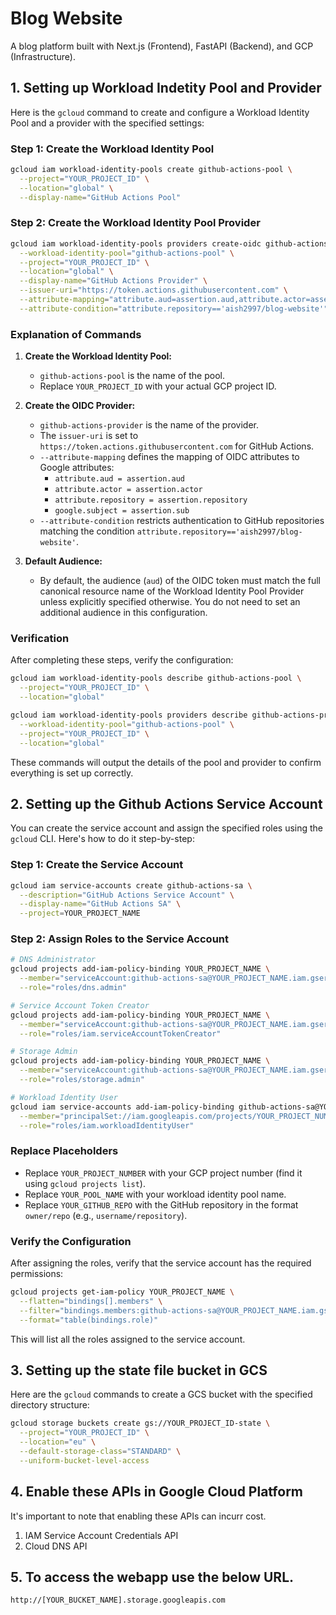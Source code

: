 # Blog Website

A blog platform built with Next.js (Frontend), FastAPI (Backend), and GCP (Infrastructure).

## 1. Setting up Workload Indetity Pool and Provider

Here is the `gcloud` command to create and configure a Workload Identity Pool and a provider with the specified settings:

### Step 1: Create the Workload Identity Pool
```bash
gcloud iam workload-identity-pools create github-actions-pool \
  --project="YOUR_PROJECT_ID" \
  --location="global" \
  --display-name="GitHub Actions Pool"
```

### Step 2: Create the Workload Identity Pool Provider
```bash
gcloud iam workload-identity-pools providers create-oidc github-actions-provider \
  --workload-identity-pool="github-actions-pool" \
  --project="YOUR_PROJECT_ID" \
  --location="global" \
  --display-name="GitHub Actions Provider" \
  --issuer-uri="https://token.actions.githubusercontent.com" \
  --attribute-mapping="attribute.aud=assertion.aud,attribute.actor=assertion.actor,attribute.repository=assertion.repository,google.subject=assertion.sub" \
  --attribute-condition="attribute.repository=='aish2997/blog-website'"
```

### Explanation of Commands
1. **Create the Workload Identity Pool:**
   - `github-actions-pool` is the name of the pool.
   - Replace `YOUR_PROJECT_ID` with your actual GCP project ID.

2. **Create the OIDC Provider:**
   - `github-actions-provider` is the name of the provider.
   - The `issuer-uri` is set to `https://token.actions.githubusercontent.com` for GitHub Actions.
   - `--attribute-mapping` defines the mapping of OIDC attributes to Google attributes:
     - `attribute.aud = assertion.aud`
     - `attribute.actor = assertion.actor`
     - `attribute.repository = assertion.repository`
     - `google.subject = assertion.sub`
   - `--attribute-condition` restricts authentication to GitHub repositories matching the condition `attribute.repository=='aish2997/blog-website'`.

3. **Default Audience:**
   - By default, the audience (`aud`) of the OIDC token must match the full canonical resource name of the Workload Identity Pool Provider unless explicitly specified otherwise. You do not need to set an additional audience in this configuration.

### Verification
After completing these steps, verify the configuration:
```bash
gcloud iam workload-identity-pools describe github-actions-pool \
  --project="YOUR_PROJECT_ID" \
  --location="global"

gcloud iam workload-identity-pools providers describe github-actions-provider \
  --workload-identity-pool="github-actions-pool" \
  --project="YOUR_PROJECT_ID" \
  --location="global"
```

These commands will output the details of the pool and provider to confirm everything is set up correctly.

## 2. Setting up the Github Actions Service Account

You can create the service account and assign the specified roles using the `gcloud` CLI. Here's how to do it step-by-step:

### Step 1: Create the Service Account
```bash
gcloud iam service-accounts create github-actions-sa \
  --description="GitHub Actions Service Account" \
  --display-name="GitHub Actions SA" \
  --project=YOUR_PROJECT_NAME
```

### Step 2: Assign Roles to the Service Account
```bash
# DNS Administrator
gcloud projects add-iam-policy-binding YOUR_PROJECT_NAME \
  --member="serviceAccount:github-actions-sa@YOUR_PROJECT_NAME.iam.gserviceaccount.com" \
  --role="roles/dns.admin"

# Service Account Token Creator
gcloud projects add-iam-policy-binding YOUR_PROJECT_NAME \
  --member="serviceAccount:github-actions-sa@YOUR_PROJECT_NAME.iam.gserviceaccount.com" \
  --role="roles/iam.serviceAccountTokenCreator"

# Storage Admin
gcloud projects add-iam-policy-binding YOUR_PROJECT_NAME \
  --member="serviceAccount:github-actions-sa@YOUR_PROJECT_NAME.iam.gserviceaccount.com" \
  --role="roles/storage.admin"

# Workload Identity User
gcloud iam service-accounts add-iam-policy-binding github-actions-sa@YOUR_PROJECT_NAME.iam.gserviceaccount.com \
  --member="principalSet://iam.googleapis.com/projects/YOUR_PROJECT_NUMBER/locations/global/workloadIdentityPools/YOUR_POOL_NAME/attribute.repository/YOUR_GITHUB_REPO" \
  --role="roles/iam.workloadIdentityUser"
```

### Replace Placeholders
- Replace `YOUR_PROJECT_NUMBER` with your GCP project number (find it using `gcloud projects list`).
- Replace `YOUR_POOL_NAME` with your workload identity pool name.
- Replace `YOUR_GITHUB_REPO` with the GitHub repository in the format `owner/repo` (e.g., `username/repository`).

### Verify the Configuration
After assigning the roles, verify that the service account has the required permissions:
```bash
gcloud projects get-iam-policy YOUR_PROJECT_NAME \
  --flatten="bindings[].members" \
  --filter="bindings.members:github-actions-sa@YOUR_PROJECT_NAME.iam.gserviceaccount.com" \
  --format="table(bindings.role)"
```

This will list all the roles assigned to the service account.

## 3. Setting up the state file bucket in GCS

Here are the `gcloud` commands to create a GCS bucket with the specified directory structure:

```bash
gcloud storage buckets create gs://YOUR_PROJECT_ID-state \
  --project="YOUR_PROJECT_ID" \
  --location="eu" \
  --default-storage-class="STANDARD" \
  --uniform-bucket-level-access
```

## 4. Enable these APIs in Google Cloud Platform

It's important to note that enabling these APIs can incurr cost.

1. IAM Service Account Credentials API
2. Cloud DNS API

## 5. To access the webapp use the below URL.
 
 ```
 http://[YOUR_BUCKET_NAME].storage.googleapis.com
 ```
